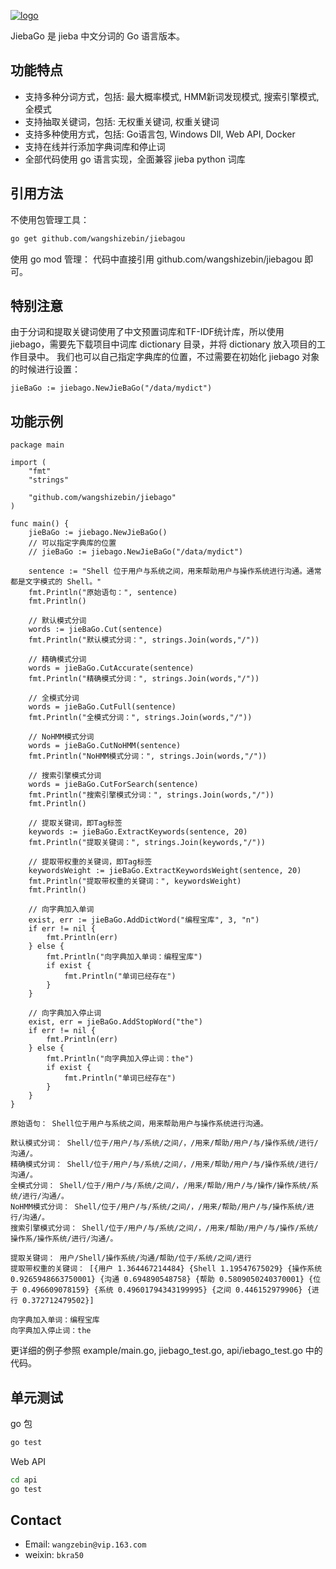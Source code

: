 [![logo](http://static.codebaoku.com/images/blogo.png)](http://www.codebaoku.com)

JiebaGo 是 jieba 中文分词的 Go 语言版本。

## 功能特点

+ 支持多种分词方式，包括: 最大概率模式, HMM新词发现模式, 搜索引擎模式, 全模式
+ 支持抽取关键词，包括: 无权重关键词, 权重关键词
+ 支持多种使用方式，包括: Go语言包, Windows Dll, Web API, Docker
+ 支持在线并行添加字典词库和停止词
+ 全部代码使用 go 语言实现，全面兼容 jieba python 词库

## 引用方法

不使用包管理工具：
```bash
go get github.com/wangshizebin/jiebagou
```

使用 go mod 管理：
代码中直接引用 github.com/wangshizebin/jiebagou 即可。

## 特别注意

由于分词和提取关键词使用了中文预置词库和TF-IDF统计库，所以使用 jiebago，需要先下载项目中词库 dictionary 目录，并将 dictionary 放入项目的工作目录中。
我们也可以自己指定字典库的位置，不过需要在初始化 jiebago 对象的时候进行设置：

```golang
jieBaGo := jiebago.NewJieBaGo("/data/mydict")
```

## 功能示例

```golang
package main

import (
	"fmt"
	"strings"

	"github.com/wangshizebin/jiebago"
)

func main() {
	jieBaGo := jiebago.NewJieBaGo()
	// 可以指定字典库的位置
	// jieBaGo := jiebago.NewJieBaGo("/data/mydict")

	sentence := "Shell 位于用户与系统之间，用来帮助用户与操作系统进行沟通。通常都是文字模式的 Shell。"
	fmt.Println("原始语句：", sentence)
	fmt.Println()

	// 默认模式分词
	words := jieBaGo.Cut(sentence)
	fmt.Println("默认模式分词：", strings.Join(words,"/"))

	// 精确模式分词
	words = jieBaGo.CutAccurate(sentence)
	fmt.Println("精确模式分词：", strings.Join(words,"/"))

	// 全模式分词
	words = jieBaGo.CutFull(sentence)
	fmt.Println("全模式分词：", strings.Join(words,"/"))

	// NoHMM模式分词
	words = jieBaGo.CutNoHMM(sentence)
	fmt.Println("NoHMM模式分词：", strings.Join(words,"/"))

	// 搜索引擎模式分词
	words = jieBaGo.CutForSearch(sentence)
	fmt.Println("搜索引擎模式分词：", strings.Join(words,"/"))
	fmt.Println()

	// 提取关键词，即Tag标签
	keywords := jieBaGo.ExtractKeywords(sentence, 20)
	fmt.Println("提取关键词：", strings.Join(keywords,"/"))

	// 提取带权重的关键词，即Tag标签
	keywordsWeight := jieBaGo.ExtractKeywordsWeight(sentence, 20)
	fmt.Println("提取带权重的关键词：", keywordsWeight)
	fmt.Println()

	// 向字典加入单词
	exist, err := jieBaGo.AddDictWord("编程宝库", 3, "n")
	if err != nil {
		fmt.Println(err)
	} else {
		fmt.Println("向字典加入单词：编程宝库")
		if exist {
			fmt.Println("单词已经存在")
		}
	}

	// 向字典加入停止词
	exist, err = jieBaGo.AddStopWord("the")
	if err != nil {
		fmt.Println(err)
	} else {
		fmt.Println("向字典加入停止词：the")
		if exist {
			fmt.Println("单词已经存在")
		}
	}
}
```

```
原始语句： Shell位于用户与系统之间，用来帮助用户与操作系统进行沟通。

默认模式分词： Shell/位于/用户/与/系统/之间/，/用来/帮助/用户/与/操作系统/进行/沟通/。
精确模式分词： Shell/位于/用户/与/系统/之间/，/用来/帮助/用户/与/操作系统/进行/沟通/。
全模式分词： Shell/位于/用户/与/系统/之间/，/用来/帮助/用户/与/操作/操作系统/系统/进行/沟通/。
NoHMM模式分词： Shell/位于/用户/与/系统/之间/，/用来/帮助/用户/与/操作系统/进行/沟通/。
搜索引擎模式分词： Shell/位于/用户/与/系统/之间/，/用来/帮助/用户/与/操作/系统/操作系/操作系统/进行/沟通/。

提取关键词： 用户/Shell/操作系统/沟通/帮助/位于/系统/之间/进行
提取带权重的关键词： [{用户 1.364467214484} {Shell 1.19547675029} {操作系统 0.9265948663750001} {沟通 0.694890548758} {帮助 0.5809050240370001} {位于 0.496609078159} {系统 0.49601794343199995} {之间 0.446152979906} {进行 0.372712479502}]

向字典加入单词：编程宝库
向字典加入停止词：the
```

更详细的例子参照 example/main.go, jiebago_test.go, api/iebago_test.go 中的代码。

## 单元测试
go 包

```bash
go test
```

Web API

```bash
cd api
go test 
```

## Contact

+ Email: `wangzebin@vip.163.com`
+ weixin: `bkra50`